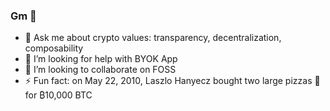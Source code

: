 ### Gm 👋

- 💬 Ask me about crypto values: transparency, decentralization, composability
- 🤔 I’m looking for help with BYOK App
- 👯 I’m looking to collaborate on FOSS
- ⚡ Fun fact: on May 22, 2010, Laszlo Hanyecz bought two large pizzas 🍕 for ₿10,000 BTC

